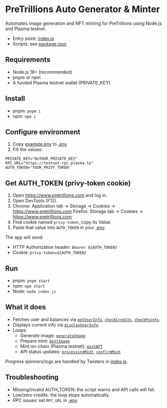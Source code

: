 # PreTrillions Auto Generator & Minter

Automates image generation and NFT minting for PreTrillions using Node.js and Plasma testnet.

- Entry point: [index.js](index.js)
- Scripts: see [package.json](package.json)

## Requirements
- Node.js 18+ (recommended)
- pnpm or npm
- A funded Plasma testnet wallet (PRIVATE_KEY)

## Install
- pnpm: `pnpm i`
- npm: `npm i`

## Configure environment
1. Copy [example.env](example.env) to [.env](.env)
2. Fill the values:
```env
PRIVATE_KEY="0xYOUR_PRIVATE_KEY"
RPC_URL="https://testnet-rpc.plasma.to"
AUTH_TOKEN="YOUR_PRIVY_TOKEN"
```

## Get AUTH_TOKEN (privy-token cookie)
1. Open https://www.pretrillions.com and log in.
2. Open DevTools (F12).
3. Chrome: Application tab → Storage → Cookies → https://www.pretrillions.com
   Firefox: Storage tab → Cookies → https://www.pretrillions.com
4. Find cookie named `privy-token`, copy its Value.
5. Paste that value into `AUTH_TOKEN` in your [.env](.env).

The app will send:
- HTTP Authorization header: `Bearer ${AUTH_TOKEN}`
- Cookie: `privy-token=${AUTH_TOKEN}`

## Run
- pnpm: `pnpm start`
- npm: `npm start`
- Node: `node index.js`

## What it does
- Fetches user and balances via [`getUserInfo`](index.js), [`checkCredits`](index.js), [`checkPoints`](index.js).
- Displays current info via [`displayUserInfo`](index.js).
- Loops:
  - Generate image: [`generateImage`](index.js)
  - Prepare mint: [`mintImage`](index.js)
  - Mint on-chain (Plasma testnet): [`mintNFT`](index.js)
  - API status updates: [`processingMint`](index.js), [`confirmMint`](index.js)

Progress spinners/logs are handled by Twisters in [index.js](index.js).

## Troubleshooting
- Missing/invalid AUTH_TOKEN: the script warns and API calls will fail.
- Low/zero credits: the loop stops automatically.
- RPC issues: set `RPC_URL` in [.env](.env).
